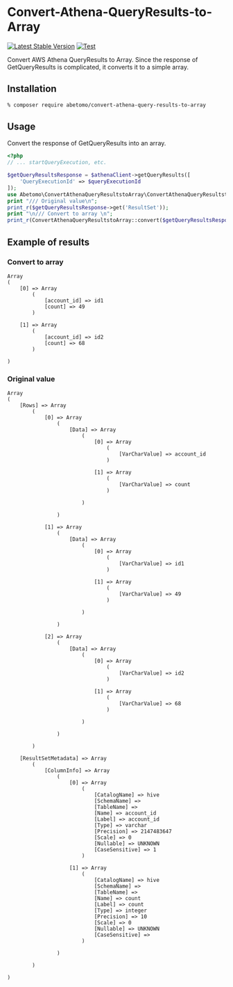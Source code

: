 # Convert-Athena-QueryResults-to-Array

[![Latest Stable Version](https://poser.pugx.org/abetomo/convert-athena-query-results-to-array/v/stable)](https://packagist.org/packages/abetomo/convert-athena-query-results-to-array)
[![Test](https://github.com/abetomo/Convert-Athena-QueryResults-to-Array/actions/workflows/workflow.yml/badge.svg)](https://github.com/abetomo/Convert-Athena-QueryResults-to-Array/actions/workflows/workflow.yml)

Convert AWS Athena QueryResults to Array.
Since the response of GetQueryResults is complicated, it converts it to a simple array.

## Installation
```bash
% composer require abetomo/convert-athena-query-results-to-array
```

## Usage
Convert the response of GetQueryResults into an array.

```php
<?php
// ... startQueryExecution, etc.

$getQueryResultsResponse = $athenaClient->getQueryResults([
    'QueryExecutionId' => $queryExecutionId
]);
use Abetomo\ConvertAthenaQueryResultstoArray\ConvertAthenaQueryResultstoArray;
print "/// Original value\n";
print_r($getQueryResultsResponse->get('ResultSet'));
print "\n/// Convert to array \n";
print_r(ConvertAthenaQueryResultstoArray::convert($getQueryResultsResponse->get('ResultSet')));
```

## Example of results
### Convert to array
```
Array
(
    [0] => Array
        (
            [account_id] => id1
            [count] => 49
        )

    [1] => Array
        (
            [account_id] => id2
            [count] => 68
        )

)
```

### Original value
```
Array
(
    [Rows] => Array
        (
            [0] => Array
                (
                    [Data] => Array
                        (
                            [0] => Array
                                (
                                    [VarCharValue] => account_id
                                )

                            [1] => Array
                                (
                                    [VarCharValue] => count
                                )

                        )

                )

            [1] => Array
                (
                    [Data] => Array
                        (
                            [0] => Array
                                (
                                    [VarCharValue] => id1
                                )

                            [1] => Array
                                (
                                    [VarCharValue] => 49
                                )

                        )

                )

            [2] => Array
                (
                    [Data] => Array
                        (
                            [0] => Array
                                (
                                    [VarCharValue] => id2
                                )

                            [1] => Array
                                (
                                    [VarCharValue] => 68
                                )

                        )

                )

        )

    [ResultSetMetadata] => Array
        (
            [ColumnInfo] => Array
                (
                    [0] => Array
                        (
                            [CatalogName] => hive
                            [SchemaName] =>
                            [TableName] =>
                            [Name] => account_id
                            [Label] => account_id
                            [Type] => varchar
                            [Precision] => 2147483647
                            [Scale] => 0
                            [Nullable] => UNKNOWN
                            [CaseSensitive] => 1
                        )

                    [1] => Array
                        (
                            [CatalogName] => hive
                            [SchemaName] =>
                            [TableName] =>
                            [Name] => count
                            [Label] => count
                            [Type] => integer
                            [Precision] => 10
                            [Scale] => 0
                            [Nullable] => UNKNOWN
                            [CaseSensitive] =>
                        )

                )

        )

)
```
